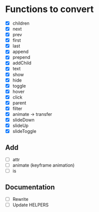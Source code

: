 # Functions to convert

- [x] children
- [x] next
- [x] prev
- [x] first
- [x] last
- [x] append
- [x] prepend
- [x] addChild
- [x] text
- [x] show
- [x] hide
- [x] toggle
- [x] hover
- [x] click
- [x] parent
- [x] filter
- [x] animate -> transfer
- [x] slideDown
- [x] slideUp
- [x] slideToggle

## Add

- [ ] attr
- [ ] animate (keyframe animation)
- [ ] is

## Documentation

- [ ] Rewrite
- [ ] Update HELPERS
